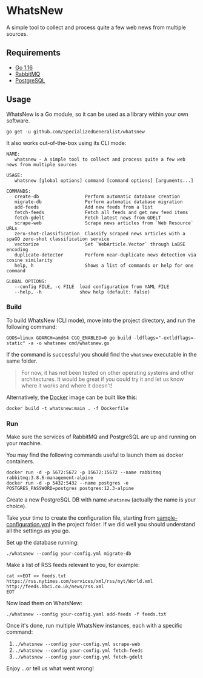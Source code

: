 # WhatsNew

A simple tool to collect and process quite a few web news from multiple sources.

## Requirements

* [Go 1.16](https://golang.org/dl/)
* [RabbitMQ](https://www.rabbitmq.com/)
* [PostgreSQL](https://www.postgresql.org/)

## Usage

WhatsNew is a Go module, so it can be used as a library within your own software.

```console
go get -u github.com/SpecializedGeneralist/whatsnew
```

It also works out-of-the-box using its CLI mode:

```console
NAME:
   whatsnew - A simple tool to collect and process quite a few web news from multiple sources

USAGE:
   whatsnew [global options] command [command options] [arguments...]

COMMANDS:
   create-db                 Perform automatic database creation
   migrate-db                Perform automatic database migration
   add-feeds                 Add new feeds from a list
   fetch-feeds               Fetch all feeds and get new feed items
   fetch-gdelt               Fetch latest news from GDELT
   scrape-web                Scrape news articles from `Web Resource` URLs
   zero-shot-classification  Classify scraped news articles with a spaGO zero-shot classification service
   vectorize                 Set `WebArticle.Vector` through LaBSE encoding
   duplicate-detector        Perform near-duplicate news detection via cosine similarity
   help, h                   Shows a list of commands or help for one command

GLOBAL OPTIONS:
   --config FILE, -c FILE  load configuration from YAML FILE
   --help, -h              show help (default: false)

```

### Build

To build WhatsNew (CLI mode), move into the project directory, and run the following command:

```console
GOOS=linux GOARCH=amd64 CGO_ENABLED=0 go build -ldflags="-extldflags=-static" -a -o whatsnew cmd/whatsnew.go
``` 

If the command is successful you should find the `whatsnew` executable in the same folder.

> For now, it has not been tested on other operating systems and other architectures. It would be great if you could try it and let us know where it works and where it doesn't!

Alternatively, the [Docker](https://www.docker.com/) image can be built like this:

```console
docker build -t whatsnew:main . -f Dockerfile
```

### Run

Make sure the services of RabbitMQ and PostgreSQL are up and running on your machine.

You may find the following commands useful to launch them as docker containers.

```console
docker run -d -p 5672:5672 -p 15672:15672 --name rabbitmq rabbitmq:3.8.6-management-alpine
docker run -d -p 5432:5432 --name postgres -e POSTGRES_PASSWORD=postgres postgres:12.3-alpine
```

Create a new PostgreSQL DB with name `whatsnew` (actually the name is your choice).

Take your time to create the configuration file, starting from [sample-configuration.yml](https://github.com/SpecializedGeneralist/whatsnew/blob/main/sample-configuration.yml) in the project folder. If we did well you should understand all the settings as you go.

Set up the database running:

```console
./whatsnew --config your-config.yml migrate-db
```

Make a list of RSS feeds relevant to you, for example:

```console
cat <<EOT >> feeds.txt
https://rss.nytimes.com/services/xml/rss/nyt/World.xml
http://feeds.bbci.co.uk/news/rss.xml
EOT
```

Now load them on WhatsNew:

```console
./whatsnew --config your-config.yaml add-feeds -f feeds.txt
```

Once it's done, run multiple WhatsNew instances, each with a specific command:

1. ```./whatsnew --config your-config.yml scrape-web```
2. ```./whatsnew --config your-config.yml fetch-feeds```
3. ```./whatsnew --config your-config.yml fetch-gdelt```


Enjoy ...or tell us what went wrong!
